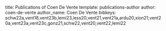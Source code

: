 title: Publications of Coen De Vente
template: publications-author
author: coen-de-vente
author_name: Coen De Vente
bibkeys: schw22a,vent18,vent23b,lemi23,less20,vent21,vent21a,ardu20,xion21,vent20a,vent23a,vent23c,gonz21,schw22,vent20,vent22,lemi22